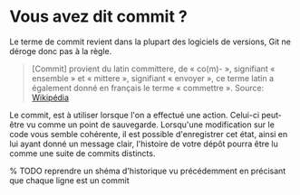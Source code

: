 # Vous avez dit commit ? 
Le terme de commit revient dans la plupart des logiciels de versions, Git ne déroge donc pas à la règle. 

> [Commit] provient du latin committere, de « co(m)- », signifiant « ensemble » et « mittere », signifiant « envoyer », ce terme latin a également donné en français le terme « commettre ».
Source: [Wikipédia](https://fr.wikipedia.org/wiki/Commit)

Le commit, est à utiliser lorsque l'on a effectué une action. Celui-ci peut-être vu comme un point de sauvegarde. Lorsqu'une modification sur le code vous semble cohérente, il est 
possible d'enregistrer cet état, ainsi en lui ayant donné un message clair, l'histoire de votre dépôt pourra être lu comme une suite de commits distincts. 

% TODO reprendre un shéma d'historique vu précédemment en précisant que chaque ligne est un commit
